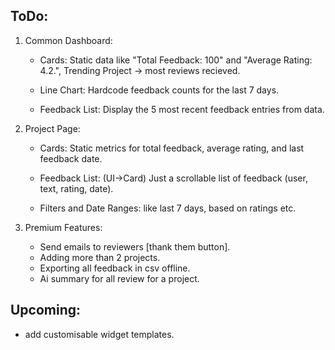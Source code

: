 ## ToDo:

1. Common Dashboard:

   - Cards:
     Static data like "Total Feedback: 100" and "Average Rating: 4.2.", Trending Project -> most reviews recieved.

   - Line Chart:
     Hardcode feedback counts for the last 7 days.

   - Feedback List:
     Display the 5 most recent feedback entries from data.

2. Project Page:

   - Cards:
     Static metrics for total feedback, average rating, and last feedback date.

   - Feedback List: (UI->Card)
     Just a scrollable list of feedback (user, text, rating, date).

   - Filters and Date Ranges:
     like last 7 days, based on ratings etc.

3. Premium Features:

   - Send emails to reviewers [thank them button].
   - Adding more than 2 projects.
   - Exporting all feedback in csv offline.
   - Ai summary for all review for a project.

## Upcoming:

- add customisable widget templates.
